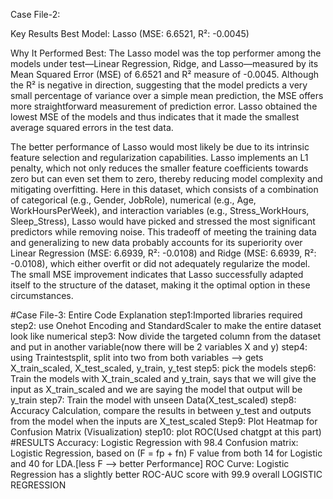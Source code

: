 Case File-2:

Key Results
Best Model: Lasso (MSE: 6.6521, R²: -0.0045)

Why It Performed Best:
The Lasso model was the top performer among the models under test—Linear Regression, Ridge, and Lasso—measured by its Mean Squared Error (MSE) of 6.6521 and R² measure of -0.0045. Although the R² is negative in direction, suggesting that the model predicts a very small percentage of variance over a simple mean prediction, the MSE offers more straightforward measurement of prediction error. Lasso obtained the lowest MSE of the models and thus indicates that it made the smallest average squared errors in the test data.

The better performance of Lasso would most likely be due to its intrinsic feature selection and regularization capabilities. Lasso implements an L1 penalty, which not only reduces the smaller feature coefficients towards zero but can even set them to zero, thereby reducing model complexity and mitigating overfitting. Here in this dataset, which consists of a combination of categorical (e.g., Gender, JobRole), numerical (e.g., Age, WorkHoursPerWeek), and interaction variables (e.g., Stress_WorkHours, Sleep_Stress), Lasso would have picked and stressed the most significant predictors while removing noise. This tradeoff of meeting the training data and generalizing to new data probably accounts for its superiority over Linear Regression (MSE: 6.6939, R²: -0.0108) and Ridge (MSE: 6.6939, R²: -0.0108), which either overfit or did not adequately regularize the model. The small MSE improvement indicates that Lasso successfully adapted itself to the structure of the dataset, making it the optimal option in these circumstances.



#Case File-3:
Entire Code Explanation
step1:Imported libraries required
step2: use Onehot Encoding and StandardScaler to make the entire dataset look like numerical
step3: Now divide the targeted column from the dataset and put in another variable(now there will be 2 variables X and y)
step4: using Traintestsplit, split into two from both variables --> gets X_train_scaled, X_test_scaled, y_train, y_test
step5: pick the models
step6: Train the models with X_train_scaled and y_train, says that we will give the input as X_train_scaled and we are saying the model that output will be y_train
step7: Train the model with unseen Data(X_test_scaled)
step8: Accuracy Calculation, compare the results in between y_test and outputs from the model when the inputs are X_test_scaled
Step9: Plot Heatmap for Confusion Matrix (Visualization)
step10: plot ROC(Used chatgpt at this part)
#RESULTS 
Accuracy: Logistic Regression with 98.4
Confusion matrix: Logistic Regression, based on (F = fp + fn) F value from both 14 for Logistic and 40 for LDA.[less F --> better Performance]
ROC Curve: Logistic Regression has a slightly better ROC-AUC score with 99.9
overall LOGISTIC REGRESSION
